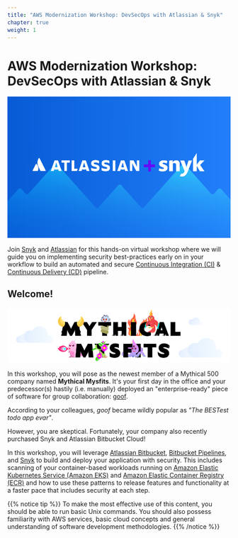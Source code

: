 ```yaml
---
title: "AWS Modernization Workshop: DevSecOps with Atlassian & Snyk"
chapter: true
weight: 1
---
```


# AWS Modernization Workshop: DevSecOps with Atlassian & Snyk

![Atlassian and Snyk](images/atlassian-snyk-header.png)

Join [Snyk](https://snyk.io/) and [Atlassian](https://www.atlassian.com/) for this hands-on virtual workshop where we will guide 
you on implementing security best-practices early on in your workflow to build an automated and secure 
[Continuous Integration (CI)](https://www.atlassian.com/continuous-delivery/continuous-integration) & [Continuous Delivery (CD)](https://www.atlassian.com/continuous-delivery) pipeline.

## Welcome!

![Mythical Myfits](images/mm.png)

In this workshop, you will pose as the newest member of a Mythical 500 company named __Mythical Mysfits__. It's your first day in the office
and your predecessor(s) hastily (i.e. manually) deployed an "enterprise-ready" piece of software for group collaboration: [goof](https://github.com/snyk/goof). 

According to your colleagues, _goof_ became wildly popular as _"The BESTest todo app evar"_. 

However, you are skeptical. Fortunately, your company also recently purchased Snyk and Atlassian Bitbucket Cloud!

In this workshop, you will leverage [Atlassian Bitbucket](https://www.atlassian.com/software/bitbucket), [Bitbucket Pipelines](https://bitbucket.org/product/features/pipelines), 
and [Snyk](https://snyk.io) to build and deploy your application with security.  This includes scanning of your container-based workloads running on 
[Amazon Elastic Kubernetes Service (Amazon EKS)](https://aws.amazon.com/eks/) and [Amazon Elastic Container Registry (ECR)](https://aws.amazon.com/ecr/) 
and how to use these patterns to release features and functionality at a faster pace that includes security at each step.


{{% notice tip %}}
To make the most effective use of this content, you should be able to run basic Unix commands. You should also possess familiarity with AWS services, basic cloud concepts and general understanding of software development methodologies.
{{% /notice %}}